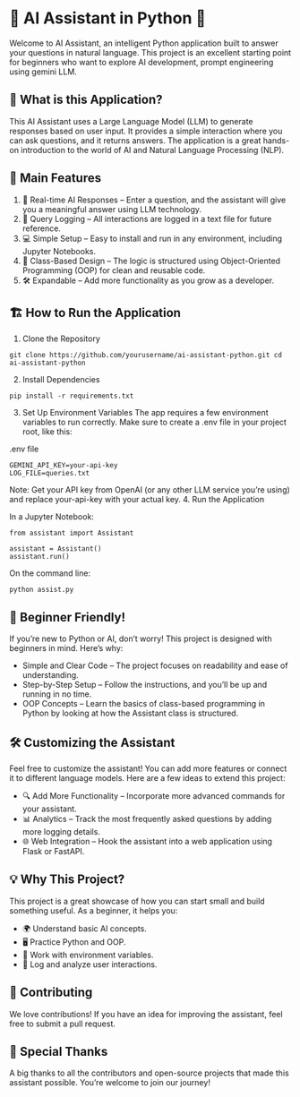 # 💬 AI Assistant in Python 🌟

Welcome to AI Assistant, an intelligent Python application built to answer your questions in natural language. This project is an excellent starting point for beginners who want to explore AI development, prompt engineering using gemini LLM.

## 🚀 What is this Application?

This AI Assistant uses a Large Language Model (LLM) to generate responses based on user input. It provides a simple interaction where you can ask questions, and it returns answers. The application is a great hands-on introduction to the world of AI and Natural Language Processing (NLP).

## 🎯 Main Features

 1. 🧠 Real-time AI Responses – Enter a question, and the assistant will give you a meaningful answer using LLM technology.
 2. 📝 Query Logging – All interactions are logged in a text file for future reference.
 3. 💻 Simple Setup – Easy to install and run in any environment, including Jupyter Notebooks.
 4. 🔄 Class-Based Design – The logic is structured using Object-Oriented Programming (OOP) for clean and reusable code.
 5. 🛠️ Expandable – Add more functionality as you grow as a developer.

## 🏗️ How to Run the Application

1. Clone the Repository

`git clone https://github.com/yourusername/ai-assistant-python.git
cd ai-assistant-python`

2. Install Dependencies

`pip install -r requirements.txt`

3. Set Up Environment Variables
The app requires a few environment variables to run correctly. Make sure to create a .env file in your project root, like this:

.env file

```
GEMINI_API_KEY=your-api-key
LOG_FILE=queries.txt
```

 Note: Get your API key from OpenAI (or any other LLM service you’re using) and replace your-api-key with your actual key.
4. Run the Application

In a Jupyter Notebook:

```
from assistant import Assistant

assistant = Assistant()
assistant.run()
```

On the command line:

`python assist.py`

## 🌱 Beginner Friendly!

If you’re new to Python or AI, don’t worry! This project is designed with beginners in mind. Here’s why:

* Simple and Clear Code – The project focuses on readability and ease of understanding.
* Step-by-Step Setup – Follow the instructions, and you’ll be up and running in no time.
* OOP Concepts – Learn the basics of class-based programming in Python by looking at how the Assistant class is structured.

## 🛠️ Customizing the Assistant

Feel free to customize the assistant! You can add more features or connect it to different language models. Here are a few ideas to extend this project:

* 🔍 Add More Functionality – Incorporate more advanced commands for your assistant.
* 📊 Analytics – Track the most frequently asked questions by adding more logging details.
* 🌐 Web Integration – Hook the assistant into a web application using Flask or FastAPI.

## 💡 Why This Project?

This project is a great showcase of how you can start small and build something useful. As a beginner, it helps you:

* 🌍 Understand basic AI concepts.
* 🖥️ Practice Python and OOP.
* 📂 Work with environment variables.
* 📜 Log and analyze user interactions.

## 🎉 Contributing

We love contributions! If you have an idea for improving the assistant, feel free to submit a pull request.

## 👏 Special Thanks

A big thanks to all the contributors and open-source projects that made this assistant possible. You’re welcome to join our journey!
